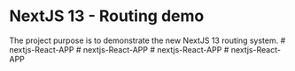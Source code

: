 # NextJS 13 - Routing demo

The project purpose is to demonstrate the new NextJS 13 routing system.
#   n e x t j s - R e a c t - A P P  
 #   n e x t j s - R e a c t - A P P  
 #   n e x t j s - R e a c t - A P P  
 #   n e x t j s - R e a c t - A P P  
 
